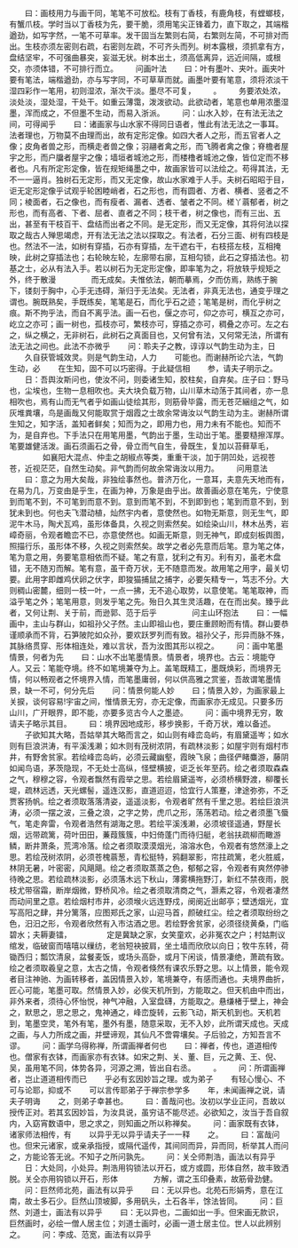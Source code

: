 <!-- { "loadSidebar": true } -->
　　曰：画枝用力与画干同，笔笔不可放松。枝有丁香枝，有鹿角枝，有螳螂枝，有蟹爪枝。学时当以丁香枝为先，要干脆，须用笔尖正锋着力，直下取之，其端楷遒劲，如写字然，一笔不可草率。发干固当左繁则右简，右繁则左简，不可排对而出。生枝亦须左密则右疏，右密则左疏，不可齐头而列。树本露根，须抓拿有方，盘结坚牢，不可强曲暴突，妄滋无状。树本出土，须高低离异，远近间隔，或根交，亦须体错，不可排行而立。
　　问画叶法
　　曰：叶有墨叶、夹叶。画夹叶要有笔法，端楷遒劲，亦与写字同，不可草草而就。画墨叶要有笔意，须将浓淡干湿四彩作一笔用，初则湿浓，渐次干淡。墨尽不可复，
　　。
　　务要浓处浓，淡处淡，湿处湿，干处干。如重云薄霭，泼泼欲动。此欲动者，笔意也单用浓墨湿墨，浑而成之，不但墨不生动，而易入浙派。
　　问：山水入妙，在有法无法之间，可得闻乎
　　曰：诸画家与山水家不得同日语者，惟此有法无法之一事耳。法者理也，万物莫不由理而出，故有定形定像。如四大者人之形，而五官者人之像；皮角者兽之形，而横走者兽之像；羽翮者禽之形，而飞腾者禽之像；脊檐者屋宇之形，而户牖者屋宇之像；墙垣者城池之形，而楼橹者城池之像，皆位定而不移者也。凡有所定形定像，皆在规矩绳墨之中，故画家皆可以法绘之。苟得其法，无不一一逼肖。独树石无定形，而又无定像，故山水家难于人手。夫树石昭昭于目，讵无定形定像乎试观乎轮困睦峭者，石之形也，而有圆者、方者、横者、竖者之不同；棱面者，石之像也，而有瘦者、漏者、透者、皱者之不同。槎丫蓊郁者，树之形也，而有高者、下者、屈者、直者之不同；枝干者，树之像也，而有三出、五出，甚至有干枝百干、盘结而出者之不同。是无定形，而又无定像，其将何法以探取之哉古人殚思竭虑，开有法无法之法以探取之。有法者，石分三面、树有四枝是也。然法不一法，如树有穿插，石亦有穿插，左干遮右干，右枝搭左枝，互相掩映，此树之穿插法也；右轮映左轮，左廓带右廓，互相勾锁，此石之穿插法也。初基之士，必从有法入手。若以树石为无定形定像，即率笔为之，将放轶乎规矩之外，终于散漫
　　
　　而无成矣。夫惟依法，朝而摹焉，夕而仿焉，熟练于腕下，镂刻于胸中，心手无违碍，渐归于无法矣。无法者，非真无法也，通变乎理之谓也。腕既熟矣，手既练矣，笔笔是石，而化乎石之迹；笔笔是树，而化乎树之痕。斯不拘乎法，而自不离乎法。画一石也，偃之亦可，仰之亦可，横互之亦可，屹立之亦可；画一树也，孤枝亦可，繁枝亦可，穿插之亦可，稠叠之亦可。左之右之，纵之横之，无非树石，此树石之真面目也，又何曾有法，又何常无法，所谓有法无法之间也。此法不亦微乎
　　问：聆夫子之教，谆谆以气韵生动为主，日
　　久自获管城效灵。则是气韵生动，人力
　　可能也。而谢赫所论六法，气韵生动，必
　　在生知，固不可以巧密得。于此疑信相
　　参，请夫子明示之。
　　日：吾舆汝斯问也，使汝不问，则委诸生知，胶柱矣，自弃矣。庄子曰：野马也，尘埃也，生物一息相吹也。夫大块负载万物，山川草木动荡于其间者，亦一息相吹也，焉有山而无气者乎如画山徒绘其形，则筋骨毕露，而无苍茫綑组之气，如灰堆粪壤，鸟是画哉又何能取赏于烟霞之士故余常诲汝以气韵生动为主。谢赫所谓生知之，知字活，盖知者鲜矣；知而为之，即用力也，用力未有不能也。知而不为，是自弃也。下手法只在用笔用墨，气韵出于墨，生动出于笔。墨要糙擦浑厚。笔要雄健活泼。画石须画石之骨，骨立而气自生，骨既生，复加以苔藓草毛，
　　
　　如襄阳大混点、仲圭之胡椒点等类，重重干淡，加于阴凹处，远视苍苍，近视茫茫，自然生动矣。非气韵而何故余常诲汝以用力。
　　问用意法
　　曰：意之为用大矣哉，非独绘事然也。普济万化，一意耳，夫意先天地而有，在易为几，万变由是乎生，在画为神，万象是由乎出。故善画必意在笔先，宁使意到而笔不到，不可笔到而意不到。意到而笔不到，不到即到也；笔到而意不到，到犹未到也。何也夫飞潜动植，灿然宇内者，意使然也。如物无斯意，则无生气，即泥牛木马，陶犬瓦鸡，虽形体备具，久视之则索然矣。如绘染山川，林木丛秀，岩嶂奇丽，令观者瞻峦不已，亦意使然也。如画无斯意，则无神气，即成刻板舆图，照描行乐，虽形体不移，久视之则索然矣。故学之者必先意而后笔。意为笔之体，笔为意之用，务要笔意相依而不疑。笔之有意，犹利之有刃。利有刃，虽老木盘错，无不随刃而解。笔有意，虽干奇万状，无不随意而发。故用笔之用字，最关切要。此用字即雌鸡伏卵之伏字，即狻猫捕鼠之捕字，必要矢精专一，笃志不分。大则稠山密麓，细则一枝一叶，一点一拂，无不追心取势，以意使笔。笔笔取神，而溢乎笔之外；笔笔用意，则发乎笔之先。殆日久其生灵活趣，在在而出矣。臻乎此者，又何让荆、关于前，而逊郭、范于后乎
　　
　　问主山环抱法
　　曰：一幅画中，主山与群山，如祖孙父子然。主山即祖山也，要庄重顾盼而有情。群山要恭谨顺承而不背，石笋陂陀如众孙，要欢跃罗列而有致。祖孙父子，形异而脉不殊，其脉络贯穿、形体相连处，难以言状，吾为汝图其形以视之。
　　问：画中笔墨情景，何者为先
　　曰：山水不出笔墨情景。情景者，境界也。古云：境能夺人。又云：笔能夺境。终不如笔境兼夺为上。盖笔既精工，墨既焕彩，而境界无情，何以畅观者之怀境界入情，而笔墨庸弱，何以供高雅之赏鉴，吾故谓笔墨情景，缺一不可，何分先后
　　问：情景何能人妙
　　曰；情景入妙，为画家最上关捩，谈何容易!宇宙之间，惟情景无穷，亦无定像，而画家亦无成见。只要多历山川，广开眼界，即不能，亦要多览古今人之墨迹。
　　问：画中境界无穷，敢请夫子略示其目。
　　曰：境界因地成形，移步换影，千奇万状，难以备述。
　　子欲知其大略，吾姑举其大略而言之，如山则有峰峦岛屿，有眉黛遥岑；如水则有巨浪洪涛，有平溪浅濑；如木则有茂树浓阴，有疏林淡影；如屋宇则有烟村市井，有野舍贫家。若绘峰峦岛屿，必须云藏幽壑，霞映飞泉；曲径俨睹麋游，藤阴如闻鸟语，茅茨隐现，不无处士高纵，怪壁横披，讵乏长年至药。绘之者须取森森之气，穆穆之容，令观者飘然有霞举之思。若绘眉黛遥岑，必须桥横野渡，柳覆长堤，疏林远透，天光螺髻，遥连汉影，直道迢迢，恰宜行人策蹇，津途弥弥，不乏贾客扬帆。绘之者须取落落清姿，遥遥淡影，令观者旷然有千里之思。若绘巨浪洪涛，必须一摆之波，三叠之浪，之字之势，虎爪之形，荡荡若动。绘之者须墨飞蜃气，笔走奔雷，令观者浩然有湖海之思。若绘平溪浅濑，必须坡径遥通，野屋长烟，远带疏篱，荷叶田田，蒹葭簇簇，中妇倚蓬门而待归艇，老翁扶疏柳而瞰游鳞，断井萧条，荒湾冷落。绘之者须取漠漠烟光，溶溶水色，令观者有悠然濠上之思。若绘茂树浓阴，必须苍槐蓊葱，青松挺特，鸦翻翠影，帘拄疏篱，老火胜威，林阴无暑，叶密密，风飓飓。绘之者须取蒸蒸之色，郁郁之容，令观者有爽然停骖待晚之思。若绘疏林淡影，必须落木远下秋山，薄雾横拖野汀，新红不禁夜雨，脱枝尤带宿霜，断岸烟微，野桥风冷。绘之者须取清商之气，灏素之容，令观者凄然而动间里之意。若绘烟村市井，必须堠火远连野戍，阌阌近出邮亭；壁透烟光，宜写高阳之肆，井分篱落，应图郑氏之家，山迎马首，颜破红尘。绘之者须取纷纷之色，汨汨之形，令观者欣然有入市沽酒之思。若绘野舍贫家，必须径绕黄桑，门临碧水；夫耨妻镭，
　　
　　定是冀缺之家，女笑童欢，必非冤农之户；村姑荆议绾发，临破窗而嘻嘻以缫纺，老翁短袂披肩，坐土墙而欣欣以向日；牧牛东转，荷锄西归；瓢饮清泉，盆餐麦饭，或场头高卧，或月下闲谈，情景凄绝，萧疏有致。绘之者须取羲皇之意，太古之情，令观者倏然有课农乐野之思。以上情景，能令观者目注神驰、为画转移者，盖因情景入妙，笔境兼夺，有感而通也。夫境界曲折，匠心可能，笔墨可取。然情景入妙，必俟天机所到，方能取之。但天机由中而出，非外来者，须待心怀怡悦，神气冲融，入室盘礴，方能取之。悬缣楮于壁上，神会之，默思之，思之思之，鬼神通之，峰峦旋转，云影飞动，斯天机到也。天机若到，笔墨空灵，笔外有笔，墨外有墨，随意采取，无不入妙，此所谓天成也。天成之画，与人力所成之画，并壁谛观，其仙凡不啻霄壤矣。子后验之，方知吾言不谬。
　　问：画学乌得称禅，所谓画禅者何也
　　曰：禅者，传也，道道相传也。僧家有衣钵，而画家亦有衣钵。如宋之荆、关、董、巨，元之黄、王、倪、吴，虽用笔不同，体势各异，河源之溯，皆出自右丞。
　　。
　　问：所谓画禅者，岂止道道相传而已
　　乎必有玄因妙旨之理。或为弟子
　　有轻心慢心、不可与论耶，抑或不
　　可以言传耶弟子于禅宗参学多
　　年，未闻画禅之说，请夫子明诲
　　之，则弟子幸甚也。
　　曰：善哉问也。汝初以学业正问，吾故以授传正对。若其玄因妙旨，为汝具说，虽穷诘不能尽述。必欲知之，汝当于吾自叙内，入窈宵数语中，思之求之，则知画之所以称禅矣。
　　问：画家既有衣钵，诸家师法相传，有
　　以异乎无以异乎请夫子一一释
　　之。
　　曰：富哉问也。但宋元诸家，或亲承指授，或隔代遥传，其间同而异，异而同，析举其人而问之，方能论答无讹。不知子之所问孰先。
　　问：关仝师荆浩，画法以有异乎
　　日：大处同，小处异。荆浩用钩锁法以开石，或方或圆，形体自然，故丰致洒脱。关仝亦用钩锁以开石，形体
　　
　　方解，谓之玉印叠素，故筋骨劲健。
　　问：巨然师北苑，画法有以异乎
　　曰：无以异也。北苑石形娟秀，意在江南，故土多石少。巨然山顶坡脚，多用矾头，土石各半，馀法皆同。
　　问：巨然、刘道士，画法有以异乎
　　曰：无以异也，二画如出一手。但宋画无款识，巨然画时，必绘一僧人居主位；刘道士画时，必画一道士居主位。世人以此辨别之。
　　问：李成、范宽，画法有以异乎
